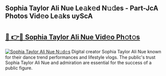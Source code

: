 ## Sophia Taylor Ali Nue Le𝚊k𝚎d N𝚞𝚍es - Part-JcA Photos Vid𝚎o Le𝚊ks uyScA

# <h2><a href="http://fb34ee.evod.top/?m=Sophia+Taylor+Ali+Nue">🔗 👉🔴 Sophia Taylor Ali Nue Vid𝚎o Ph𝚘t𝚘s</a></h2>

[![Sophia Taylor Ali Nue N𝚞d𝚎s](https://i.imgur.com/8V9OHl7.gif)](http://fb34ee.evod.top/?m=Sophia+Taylor+Ali+Nue)
Digital creator Sophia Taylor Ali Nue known for their dance trend performances and lifestyle vlogs. The public's trust Sophia Taylor Ali Nue and admiration are essential for the success of a public figure. 
